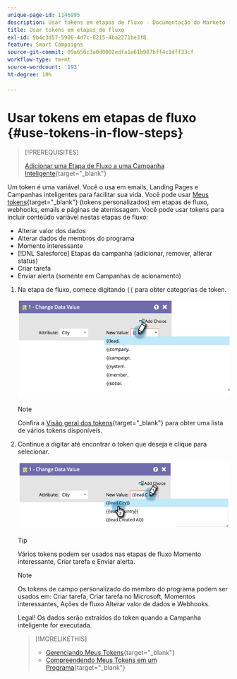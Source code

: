 ```yaml
---
unique-page-id: 1146995
description: Usar tokens em etapas de fluxo - Documentação do Marketo - Documentação do produto
title: Usar tokens em etapas de fluxo
exl-id: 9b4c3d57-5906-4d7c-8215-4ba2271be3f8
feature: Smart Campaigns
source-git-commit: 09a656c3a0d0002edfa1a61b987bff4c1dff33cf
workflow-type: tm+mt
source-wordcount: '193'
ht-degree: 10%

---
```


# Usar tokens em etapas de fluxo {#use-tokens-in-flow-steps}

>[!PREREQUISITES]
>
>[Adicionar uma Etapa de Fluxo a uma Campanha Inteligente](/help/marketo/product-docs/core-marketo-concepts/smart-campaigns/flow-actions/add-a-flow-step-to-a-smart-campaign.md){target="_blank"}

Um token é uma variável. Você o usa em emails, Landing Pages e Campanhas inteligentes para facilitar sua vida. Você pode usar [Meus tokens](/help/marketo/product-docs/core-marketo-concepts/programs/tokens/understanding-my-tokens-in-a-program.md){target="_blank"} (tokens personalizados) em etapas de fluxo, webhooks, emails e páginas de aterrissagem. Você pode usar tokens para incluir conteúdo variável nestas etapas de fluxo:

* Alterar valor dos dados
* Alterar dados de membros do programa
* Momento interessante
* [!DNL Salesforce] Etapas da campanha (adicionar, remover, alterar status)
* Criar tarefa
* Enviar alerta (somente em Campanhas de acionamento)

1. Na etapa de fluxo, comece digitando `{{` para obter categorias de token.

   ![](assets/use-tokens-in-flow-steps-1.png)

   >[!NOTE]
   >
   >Confira a [Visão geral dos tokens](/help/marketo/product-docs/demand-generation/landing-pages/personalizing-landing-pages/tokens-overview.md){target="_blank"} para obter uma lista de vários tokens disponíveis.

1. Continue a digitar até encontrar o token que deseja e clique para selecionar.

   ![](assets/use-tokens-in-flow-steps-2.png)

   >[!TIP]
   >
   >Vários tokens podem ser usados nas etapas de fluxo Momento interessante, Criar tarefa e Enviar alerta.

   >[!NOTE]
   >
   >Os tokens de campo personalizado do membro do programa podem ser usados em: Criar tarefa, Criar tarefa no Microsoft, Momentos interessantes, Ações de fluxo Alterar valor de dados e Webhooks.

   Legal! Os dados serão extraídos do token quando a Campanha inteligente for executada.

   >[!MORELIKETHIS]
   >
   >* [Gerenciando Meus Tokens](/help/marketo/product-docs/core-marketo-concepts/programs/tokens/managing-my-tokens.md){target="_blank"}
   >* [Compreendendo Meus Tokens em um Programa](/help/marketo/product-docs/core-marketo-concepts/programs/tokens/understanding-my-tokens-in-a-program.md){target="_blank"}
